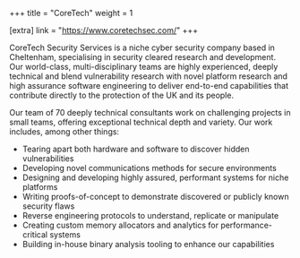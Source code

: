 +++
title = "CoreTech"
weight = 1

[extra]
link = "https://www.coretechsec.com/"
+++

CoreTech Security Services is a niche cyber security company based in Cheltenham, specialising in security cleared research and development. Our world-class, multi-disciplinary teams are highly experienced, deeply technical and blend vulnerability research with novel  platform research and high assurance software engineering to deliver end-to-end capabilities that contribute directly to the protection of the UK and its people.

Our team of 70 deeply technical consultants work on challenging projects in small teams, offering exceptional technical depth and variety. Our work includes, among other things:

* Tearing apart both hardware and software to discover hidden vulnerabilities
* Developing novel communications methods for secure environments
* Designing and developing highly assured, performant systems for niche platforms
* Writing proofs-of-concept to demonstrate discovered or publicly known security flaws
* Reverse engineering protocols to understand, replicate or manipulate
* Creating custom memory allocators and analytics for performance-critical systems
* Building in-house binary analysis tooling to enhance our capabilities